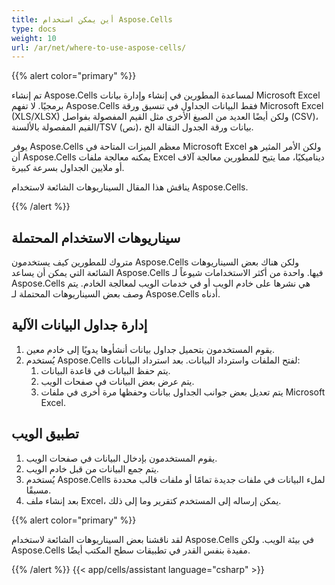 ```yaml
---
title: أين يمكن استخدام Aspose.Cells
type: docs
weight: 10
url: /ar/net/where-to-use-aspose-cells/
---
```


{{% alert color="primary" %}} 

تم إنشاء Aspose.Cells لمساعدة المطورين في إنشاء وإدارة بيانات Microsoft Excel برمجيًا. لا تفهم Aspose.Cells فقط البيانات الجداول في تنسيق ورقة Microsoft Excel (XLS/XLSX) ولكن أيضًا العديد من الصيغ الأخرى مثل القيم المفصولة بفواصل (CSV)، القيم المفصولة بالألسنة/TSV (نص)، بيانات ورقة الجدول النقالة الخ. 

يوفر Aspose.Cells معظم الميزات المتاحة في Microsoft Excel ولكن الأمر المثير هو أن Aspose.Cells يمكنه معالجة ملفات Excel ديناميكيًا، مما يتيح للمطورين معالجة آلاف أو ملايين الجداول بسرعة كبيرة.

يناقش هذا المقال السيناريوهات الشائعة لاستخدام Aspose.Cells.

{{% /alert %}} 
## **سيناريوهات الاستخدام المحتملة**
متروك للمطورين كيف يستخدمون Aspose.Cells ولكن هناك بعض السيناريوهات الشائعة التي يمكن أن يساعد Aspose.Cells فيها. واحدة من أكثر الاستخدامات شيوعاً لـ Aspose.Cells هي نشرها على خادم الويب أو في خدمات الويب لمعالجة الخادم. يتم وصف بعض السيناريوهات المحتملة لـ Aspose.Cells أدناه.
## **إدارة جداول البيانات الآلية**
1. يقوم المستخدمون بتحميل جداول بيانات أنشأوها يدويًا إلى خادم معين.
1. يُستخدم Aspose.Cells لفتح الملفات واسترداد البيانات.
   بعد استرداد البيانات:
   1. يتم حفظ البيانات في قاعدة البيانات.
   1. يتم عرض بعض البيانات في صفحات الويب.
   1. يتم تعديل بعض جوانب الجداول بيانات وحفظها مرة أخرى في ملفات Microsoft Excel.
## **تطبيق الويب**
1. يقوم المستخدمون بإدخال البيانات في صفحات الويب.
1. يتم جمع البيانات من قبل خادم الويب.
1. يُستخدم Aspose.Cells لملء البيانات في ملفات جديدة تمامًا أو ملفات قالب محددة مسبقًا.
1. بعد إنشاء ملف Excel، يمكن إرساله إلى المستخدم كتقرير وما إلى ذلك.

{{% alert color="primary" %}} 

لقد ناقشنا بعض السيناريوهات الشائعة لاستخدام Aspose.Cells في بيئة الويب. ولكن Aspose.Cells مفيدة بنفس القدر في تطبيقات سطح المكتب أيضًا.

{{% /alert %}}
{{< app/cells/assistant language="csharp" >}}

